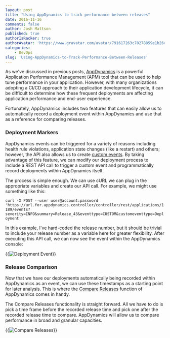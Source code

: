 ```yaml
---
layout: post
title: "Using AppDynamics to track performance between releases"
date: 2016-11-16
comments: false
author: Josh Mattson
published: true
authorIsRacker: true
authorAvatar: 'https://www.gravatar.com/avatar/791617263c70278859e1b26c15d13eab'
categories:
    - DevOps
slug: 'Using-AppDynamics-to-Track-Performance-Between-Releases' 
---
```


As we've discussed in previous posts, [AppDynamics](https://www.appdynamics.com) is a powerful Application Performance Management (APM) tool that can be used to help tune performance in your application.  However, with many organizations adopting a CI/CD approach to their application development lifecycle, it can be difficult to determine how these frequent deployments are affecting application performance and end-user experience.

<!--more-->


Fortunately, AppDynamics includes two features that can easily allow us to automatically record a deployment event within AppDynamics and use that as a reference for comparing releases.

### Deployment Markers

AppDynamics events can be triggered for a variety of reasons including health rule violations, application state changes (like a restart) and others; however, the API also allows us to create [custom events](https://docs.appdynamics.com/display/PRO42/Alert+and+Respond+API#AlertandRespondAPI-CreateaCustomEvent).  By taking advantage of this feature, we can modify our deployment process to include a REST API call to trigger a custom event and programmatically record deployments within AppDynamics itself.

The process is simple enough.  We can use cURL we can plug in the appropriate variables and create our API call.  For example, we might use something like this:

`curl -X POST --user user@account:password 'https://url.for.appdynamics.controller/controller/rest/applications/1189/events?severity=INFO&summary=Release_43&eventtype=CUSTOM&customeventtype=Deployment'`

In this example, I've hard-coded the release number, but it should be trivial to include your release number as a variable here for greater flexibility.  After executing this API call, we can now see the event within the AppDynamics console:

{{<image src="deployment_event.png" title="Deployment Event" alt="Deployment Event">}}

### Release Comparison

Now that we have our deployments automatically being recorded within AppDynamics as an event, we can use these timestamps as a starting point for later analysis.  This is where the [Compare Releases](https://docs.appdynamics.com/display/PRO42/Metrics+and+Graphs) function of AppDynamics comes in handy.

The Compare Releases functionality is straight forward.  All we have to do is pick a time frame before the recorded release time and pick one after the recorded release time to compare.  AppDynamics will allow us to compare performance in broad and granular capacities.

{{<image src="compare_releases.png" title="Compare Releases" alt="Compare Releases">}}

